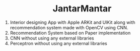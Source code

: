 <h1 align="center">JantarMantar</h1>

1. Interior designing App with Apple ARKit and UIKit along with recommendation system made with OpenCV using CNN.
1. Recommendation System based on Paper implementation
1. CNN without using any external libraries
1. Perceptron without using any external libraries
